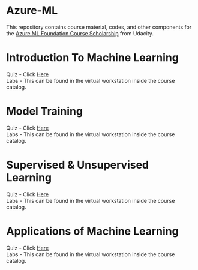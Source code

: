 # Azure-ML
This repository contains course material, codes, and other components for the [Azure ML Foundation Course Scholarship](https://www.udacity.com/scholarships/machine-learning-scholarship-microsoft-azure) from Udacity.  

# Introduction To Machine Learning  
Quiz - Click [Here](https://github.com/Vanditg/Azure-ML/tree/master/Introduction_To_Machine_Learning/Quiz)  
Labs - This can be found in the virtual workstation inside the course catalog.  

# Model Training  
Quiz - Click [Here](https://github.com/Vanditg/Azure-ML/tree/master/Model_Training/Quiz)  
Labs - This can be found in the virtual workstation inside the course catalog.  

# Supervised & Unsupervised Learning  
Quiz - Click [Here](https://github.com/Vanditg/Azure-ML/tree/master/Supervised_and_Unsupervised_Learning/Quiz)  
Labs - This can be found in the virtual workstation inside the course catalog.  

# Applications of Machine Learning  
Quiz - Click [Here](https://github.com/Vanditg/Azure-ML/tree/master/Applications_Of_Machine_Learning/Quiz)  
Labs - This can be found in the virtual workstation inside the course catalog.  
